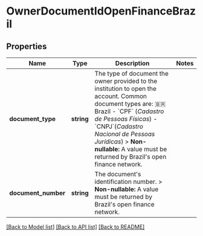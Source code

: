 # OwnerDocumentIdOpenFinanceBrazil

## Properties
Name | Type | Description | Notes
------------ | ------------- | ------------- | -------------
**document_type** | **string** | The type of document the owner provided to the institution to open the account. Common document types are:  🇧🇷 Brazil - &#x60;CPF&#x60; (*Cadastro de Pessoas Físicas*) - &#x60;CNPJ&#x60;(*Cadastro Nacional de Pessoas Jurídicas*)  &gt; **Non-nullable:** A value must be returned by Brazil&#x27;s open finance network. | 
**document_number** | **string** | The document&#x27;s identification number.  &gt; **Non-nullable:** A value must be returned by Brazil&#x27;s open finance network. | 

[[Back to Model list]](../../README.md#documentation-for-models) [[Back to API list]](../../README.md#documentation-for-api-endpoints) [[Back to README]](../../README.md)

